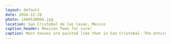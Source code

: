 ```yaml
---
layout: default
date: 2016-12-28
photo: 1484530064.jpg
location: San Cristobal de las Casas, Mexico
caption_header: Mexican Town for sure!
caption: Most houses are painted like that in San Cristobal. The entire city is so colorful and pretty!
---
```

